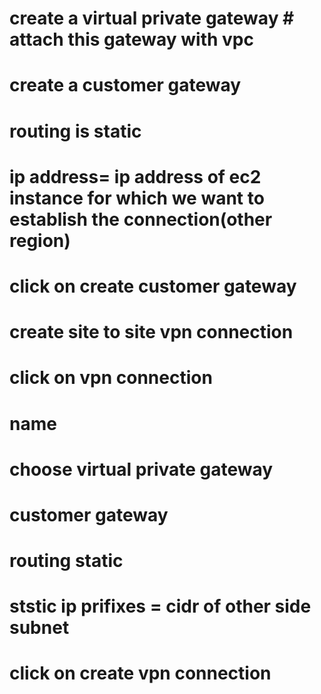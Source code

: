 # create a virtual private gateway # attach this gateway with vpc
# create a customer gateway
  # routing is static
  # ip address= ip address of ec2 instance for which we want to establish the connection(other region)
  # click on create customer gateway

# create site to site vpn connection
  # click on vpn connection
  # name
  # choose virtual private gateway
  # customer gateway
  # routing static
  # ststic ip prifixes = cidr of other side subnet

# click on create vpn connection

